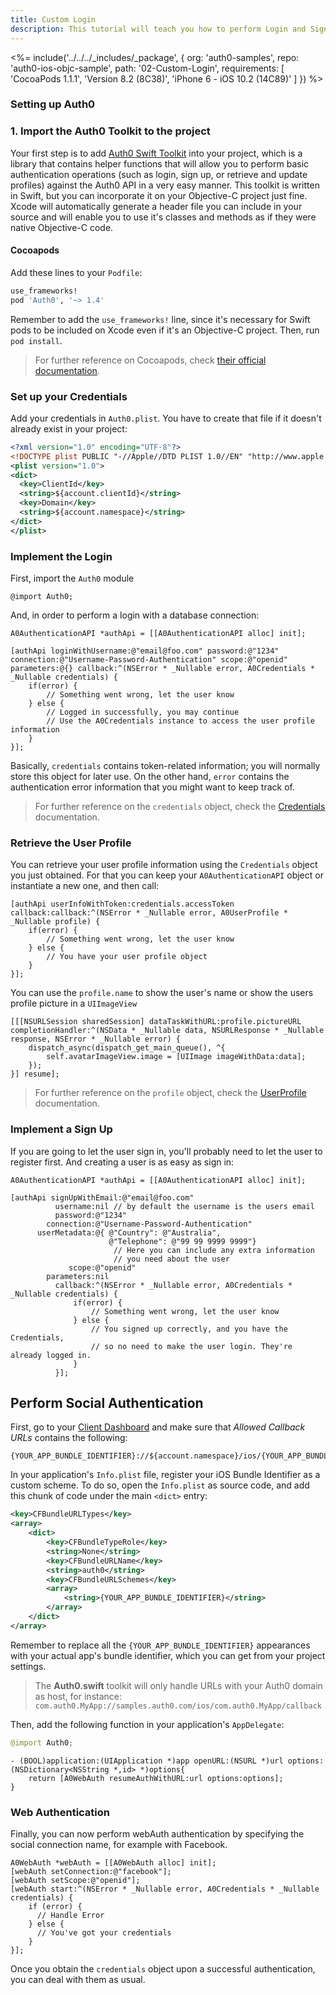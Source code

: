 ```yaml
---
title: Custom Login
description: This tutorial will teach you how to perform Login and Sign Up by using your own View Controllers, without using the Lock widget interface.
---
```


<%= include('../../../_includes/_package', {
  org: 'auth0-samples',
  repo: 'auth0-ios-objc-sample',
  path: '02-Custom-Login',
  requirements: [
    'CocoaPods 1.1.1',
    'Version 8.2 (8C38)',
    'iPhone 6 - iOS 10.2 (14C89)'
  ]
}) %>

### Setting up Auth0

### 1. Import the Auth0 Toolkit to the project

Your first step is to add [Auth0 Swift Toolkit](https://github.com/auth0/Auth0.swift) into your project, which is a library that contains helper functions that will allow you to perform basic authentication operations (such as login, sign up, or retrieve and update profiles) against the Auth0 API in a very easy manner.
This toolkit is written in Swift, but you can incorporate it on your Objective-C project just fine. Xcode will automatically generate a header file you can include in your source and will enable you to use it's classes and methods as if they were native Objective-C code.

#### Cocoapods

Add these lines to your `Podfile`:

```ruby
use_frameworks!
pod 'Auth0', '~> 1.4'
```

Remember to add the `use_frameworks!` line, since it's necessary for Swift pods to be included on Xcode even if it's an Objective-C project.
Then, run `pod install`.

> For further reference on Cocoapods, check [their official documentation](http://guides.cocoapods.org/using/getting-started.html).

### Set up your Credentials

Add your credentials in `Auth0.plist`. You have to create that file if it doesn't already exist in your project:

```xml
<?xml version="1.0" encoding="UTF-8"?>
<!DOCTYPE plist PUBLIC "-//Apple//DTD PLIST 1.0//EN" "http://www.apple.com/DTDs/PropertyList-1.0.dtd">
<plist version="1.0">
<dict>
  <key>ClientId</key>
  <string>${account.clientId}</string>
  <key>Domain</key>
  <string>${account.namespace}</string>
</dict>
</plist>
```

### Implement the Login

First, import the `Auth0` module

```objc
@import Auth0;
```

And, in order to perform a login with a database connection:

```objc
A0AuthenticationAPI *authApi = [[A0AuthenticationAPI alloc] init];

[authApi loginWithUsername:@"email@foo.com" password:@"1234" connection:@"Username-Password-Authentication" scope:@"openid" parameters:@{} callback:^(NSError * _Nullable error, A0Credentials * _Nullable credentials) {
    if(error) {
        // Something went wrong, let the user know
    } else {
        // Logged in successfully, you may continue
        // Use the A0Credentials instance to access the user profile information
    }
}];
```

Basically, `credentials` contains token-related information; you will normally store this object for later use. On the other hand, `error` contains the authentication error information that you might want to keep track of.

> For further reference on the `credentials` object, check the [Credentials](https://github.com/auth0/Auth0.swift/blob/master/Auth0/Credentials.swift) documentation.

### Retrieve the User Profile

You can retrieve your user profile information using the `Credentials` object you just obtained. For that you can keep your `A0AuthenticationAPI` object or instantiate a new one, and then call:

```objc
[authApi userInfoWithToken:credentials.accessToken callback:callback:^(NSError * _Nullable error, A0UserProfile * _Nullable profile) {
    if(error) {
        // Something went wrong, let the user know
    } else {
        // You have your user profile object
    }
}];
```

You can use the `profile.name` to show the user's name or show the users profile picture in a `UIImageView`

```objc
[[[NSURLSession sharedSession] dataTaskWithURL:profile.pictureURL completionHandler:^(NSData * _Nullable data, NSURLResponse * _Nullable response, NSError * _Nullable error) {
    dispatch_async(dispatch_get_main_queue(), ^{
        self.avatarImageView.image = [UIImage imageWithData:data];
    });
}] resume];
```

> For further reference on the `profile` object, check the [UserProfile](https://github.com/auth0/Auth0.swift/blob/master/Auth0/Profile.swift) documentation.

### Implement a Sign Up

If you are going to let the user sign in, you'll probably need to let the user to register first. And creating a user is as easy as sign in:

```objc
A0AuthenticationAPI *authApi = [[A0AuthenticationAPI alloc] init];

[authApi signUpWithEmail:@"email@foo.com"
          username:nil // by default the username is the users email
          password:@"1234"
        connection:@"Username-Password-Authentication"
      userMetadata:@{ @"Country": @"Australia",
                      @"Telephone": @"99 99 9999 9999"}
                       // Here you can include any extra information
                       // you need about the user
             scope:@"openid"
        parameters:nil
          callback:^(NSError * _Nullable error, A0Credentials * _Nullable credentials) {
              if(error) {
                  // Something went wrong, let the user know
              } else {
                  // You signed up correctly, and you have the Credentials,
                  // so no need to make the user login. They're already logged in.
              }
          }];
```

## Perform Social Authentication

First, go to your [Client Dashboard](${manage_url}/#/applications/${account.clientId}/settings/${account.clientId}/settings) and make sure that *Allowed Callback URLs* contains the following:

```shell
{YOUR_APP_BUNDLE_IDENTIFIER}://${account.namespace}/ios/{YOUR_APP_BUNDLE_IDENTIFIER}/callback
```

In your application's `Info.plist` file, register your iOS Bundle Identifier as a custom scheme. To do so, open the `Info.plist` as source code, and add this chunk of code under the main `<dict>` entry:

```xml
<key>CFBundleURLTypes</key>
<array>
    <dict>
        <key>CFBundleTypeRole</key>
        <string>None</string>
        <key>CFBundleURLName</key>
        <string>auth0</string>
        <key>CFBundleURLSchemes</key>
        <array>
            <string>{YOUR_APP_BUNDLE_IDENTIFIER}</string>
        </array>
    </dict>
</array>
```

Remember to replace all the `{YOUR_APP_BUNDLE_IDENTIFIER}` appearances with your actual app's bundle identifier, which you can get from your project settings.

> The **Auth0.swift** toolkit will only handle URLs with your Auth0 domain as host, for instance: `com.auth0.MyApp://samples.auth0.com/ios/com.auth0.MyApp/callback`

Then, add the following function in your application's `AppDelegate`:

```swift
@import Auth0;
```

```objc
- (BOOL)application:(UIApplication *)app openURL:(NSURL *)url options:(NSDictionary<NSString *,id> *)options{
    return [A0WebAuth resumeAuthWithURL:url options:options];
}
```

### Web Authentication

Finally, you can now perform webAuth authentication by specifying the social connection name, for example with Facebook.

```objc
A0WebAuth *webAuth = [[A0WebAuth alloc] init];
[webAuth setConnection:@"facebook"];
[webAuth setScope:@"openid"];
[webAuth start:^(NSError * _Nullable error, A0Credentials * _Nullable credentials) {
    if (error) {
      // Handle Error
    } else {
      // You've got your credentials
    }
}];
```

Once you obtain the `credentials` object upon a successful authentication, you can deal with them as usual.
